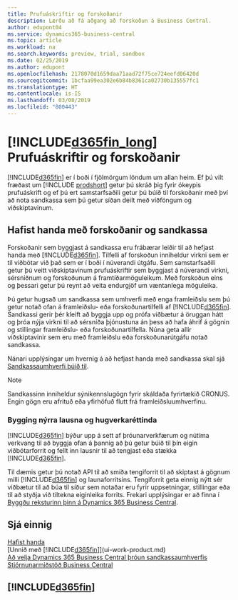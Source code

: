 ```yaml
---
title: Prufuáskriftir og forskoðanir
description: Lærðu að fá aðgang að forskoðun á Business Central.
author: edupont04
ms.service: dynamics365-business-central
ms.topic: article
ms.workload: na
ms.search.keywords: preview, trial, sandbox
ms.date: 02/25/2019
ms.author: edupont
ms.openlocfilehash: 2178070d1659daa71aad72f75ce724eefd06420d
ms.sourcegitcommit: 1bcfaa99ea302e6b84b8361ca02730b135557fc1
ms.translationtype: HT
ms.contentlocale: is-IS
ms.lasthandoff: 03/08/2019
ms.locfileid: "800443"
---
```

# <a name="included365finlongincludesd365finlongmdmd-trials-and-previews"></a>[!INCLUDE[d365fin_long](includes/d365fin_long_md.md)] Prufuáskriftir og forskoðanir

[!INCLUDE[d365fin](includes/d365fin_md.md)] er í boði í fjölmörgum löndum um allan heim. Ef þú vilt fræðast um [!INCLUDE [prodshort](includes/prodshort.md)] getur þú skráð þig fyrir ókeypis prufuáskrift og ef þú ert samstarfsaðili getur þú búið til forskoðanir með því að nota sandkassa sem þú getur síðan deilt með viðföngum og viðskiptavinum.  

## <a name="getting-started-with-previews-and-sandboxes"></a>Hafist handa með forskoðanir og sandkassa

Forskoðanir sem byggjast á sandkassa eru frábærar leiðir til að hefjast handa með [!INCLUDE[d365fin](includes/d365fin_md.md)]. Tilfelli af forskoðun inniheldur virkni sem er til viðbótar við það sem er í boði í núverandi útgáfu. Sem samstarfsaðili getur þú veitt viðskiptavinum prufuáskriftir sem byggjast á núverandi virkni, sérsniðnum og forskoðunum á framtíðarmöguleikum. Með forskoðun eins og þessari getur þú reynt að veita endurgjöf um væntanlega möguleika.  

<!--To get started with a preview, go to [this page](https://go.microsoft.com/fwlink/?linkid=866045) and provide your work email address. To learn more about [!INCLUDE[d365fin](includes/d365fin_md.md)] and the capabilities it offers, refer to the documentation here on this site.-->

Þú getur hugsað um sandkassa sem umhverfi með enga framleiðslu sem þú getur notað ofan á framleiðslu- eða forskoðunartilfelli af [!INCLUDE[d365fin](includes/d365fin_md.md)]. Sandkassi gerir þér kleift að byggja upp og prófa viðbætur á öruggan hátt og þróa nýja virkni til að sérsníða þjónustuna án þess að hafa áhrif á gögnin og stillingar framleiðslu- eða forskoðunartilfella. Núna geta allir viðskiptavinir sem eru með framleiðslu eða forskoðunarútgáfu notað sandkassa.

Nánari upplýsingar um hvernig á að hefjast handa með sandkassa skal sjá [Sandkassaumhverfi búið til](across-how-create-sandbox-environment.md).  

> [!NOTE]
> Sandkassinn inniheldur sýnikennslugögn fyrir skáldaða fyrirtækið CRONUS. Engin gögn eru afrituð eða yfirhöfuð flutt frá framleiðsluumhverfinu.  

### <a name="building-new-solutions-and-intellectual-property"></a>Bygging nýrra lausna og hugverkaréttinda

[!INCLUDE[d365fin](includes/d365fin_md.md)] býður upp á sett af þróunarverkfærum og nútíma verkvang til að byggja ofan á þannig að þú getur búið til þín eigin viðbótarforrit og fellt inn lausnir til að tengjast eða stækka [!INCLUDE[d365fin](includes/d365fin_md.md)].  

Til dæmis getur þú notað API til að smíða tengiforrit til að skiptast á gögnum milli [!INCLUDE[d365fin](includes/d365fin_md.md)] og launaforritsins. Tengiforrit geta einnig nýtt sér viðbætur til að búa til síður sem notaðar eru fyrir uppsetningar, stillingar eða til að styðja við tiltekna eiginleika forrits. Frekari upplýsingar er að finna í [Byggðu reksturinn þinn á Dynamics 365 Business Central](/dynamics365/business-central/dev-itpro/developer/readiness/readiness-welcome).

## <a name="see-also"></a>Sjá einnig

[Hafist handa](product-get-started.md)  
[Unnið með [!INCLUDE[d365fin](includes/d365fin_md.md)]](ui-work-product.md)  
[Að velja Dynamics 365 Business Central þróun sandkassaumhverfis](/dynamics365/business-central/dev-itpro/developer/devenv-sandbox-overview)  
[Stjórnunarmiðstöð Business Central](/dynamics365/business-central/dev-itpro/administration/tenant-admin-center)  

## [!INCLUDE[d365fin](includes/free_trial_md.md)]  
